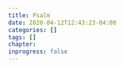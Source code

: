 ```yaml
---
title: Psalm
date: 2020-04-12T12:43:23-04:00
categories: []
tags: []
chapter: 
inprogress: false
---
```


